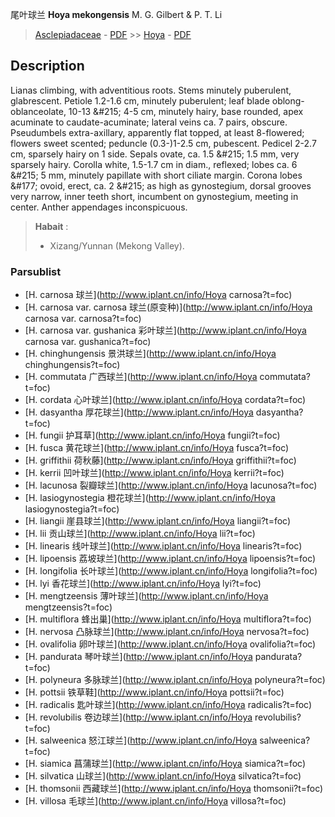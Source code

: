 尾叶球兰 **Hoya mekongensis** M. G. Gilbert & P. T. Li

> [Asclepiadaceae](http://www.iplant.cn/info/Asclepiadaceae?t=foc) - [PDF](http://www.iplant.cn/foc/pdf/Asclepiadaceae.pdf) >> [Hoya](http://www.iplant.cn/info/Hoya?t=foc) - [PDF](http://www.iplant.cn/foc/pdf/Hoya.pdf)

## Description

Lianas climbing, with adventitious roots. Stems minutely puberulent, glabrescent. Petiole 1.2-1.6 cm, minutely puberulent; leaf blade oblong-oblanceolate, 10-13 &amp;#215; 4-5 cm, minutely hairy, base rounded, apex acuminate to caudate-acuminate; lateral veins ca. 7 pairs, obscure. Pseudumbels extra-axillary, apparently flat topped, at least 8-flowered; flowers sweet scented; peduncle (0.3-)1-2.5 cm, pubescent. Pedicel 2-2.7 cm, sparsely hairy on 1 side. Sepals ovate, ca. 1.5 &amp;#215; 1.5 mm, very sparsely hairy. Corolla white, 1.5-1.7 cm in diam., reflexed; lobes ca. 6 &amp;#215; 5 mm, minutely papillate with short ciliate margin. Corona lobes &amp;#177; ovoid, erect, ca. 2 &amp;#215; as high as gynostegium, dorsal grooves very narrow, inner teeth short, incumbent on gynostegium, meeting in center. Anther appendages inconspicuous.


> **Habait** : 
>* Xizang/Yunnan (Mekong Valley).



### Parsublist

* [H.  carnosa  球兰](http://www.iplant.cn/info/Hoya carnosa?t=foc)
* [H.  carnosa var. carnosa  球兰(原变种)](http://www.iplant.cn/info/Hoya carnosa var. carnosa?t=foc)
* [H.  carnosa var. gushanica  彩叶球兰](http://www.iplant.cn/info/Hoya carnosa var. gushanica?t=foc)
* [H.  chinghungensis  景洪球兰](http://www.iplant.cn/info/Hoya chinghungensis?t=foc)
* [H.  commutata  广西球兰](http://www.iplant.cn/info/Hoya commutata?t=foc)
* [H.  cordata  心叶球兰](http://www.iplant.cn/info/Hoya cordata?t=foc)
* [H.  dasyantha  厚花球兰](http://www.iplant.cn/info/Hoya dasyantha?t=foc)
* [H.  fungii  护耳草](http://www.iplant.cn/info/Hoya fungii?t=foc)
* [H.  fusca  黄花球兰](http://www.iplant.cn/info/Hoya fusca?t=foc)
* [H.  griffithii  荷秋藤](http://www.iplant.cn/info/Hoya griffithii?t=foc)
* [H.  kerrii  凹叶球兰](http://www.iplant.cn/info/Hoya kerrii?t=foc)
* [H.  lacunosa  裂瓣球兰](http://www.iplant.cn/info/Hoya lacunosa?t=foc)
* [H.  lasiogynostegia  橙花球兰](http://www.iplant.cn/info/Hoya lasiogynostegia?t=foc)
* [H.  liangii  崖县球兰](http://www.iplant.cn/info/Hoya liangii?t=foc)
* [H.  lii  贡山球兰](http://www.iplant.cn/info/Hoya lii?t=foc)
* [H.  linearis  线叶球兰](http://www.iplant.cn/info/Hoya linearis?t=foc)
* [H.  lipoensis  荔坡球兰](http://www.iplant.cn/info/Hoya lipoensis?t=foc)
* [H.  longifolia  长叶球兰](http://www.iplant.cn/info/Hoya longifolia?t=foc)
* [H.  lyi  香花球兰](http://www.iplant.cn/info/Hoya lyi?t=foc)
* [H.  mengtzeensis  薄叶球兰](http://www.iplant.cn/info/Hoya mengtzeensis?t=foc)
* [H.  multiflora  蜂出巢](http://www.iplant.cn/info/Hoya multiflora?t=foc)
* [H.  nervosa  凸脉球兰](http://www.iplant.cn/info/Hoya nervosa?t=foc)
* [H.  ovalifolia  卵叶球兰](http://www.iplant.cn/info/Hoya ovalifolia?t=foc)
* [H.  pandurata  琴叶球兰](http://www.iplant.cn/info/Hoya pandurata?t=foc)
* [H.  polyneura  多脉球兰](http://www.iplant.cn/info/Hoya polyneura?t=foc)
* [H.  pottsii  铁草鞋](http://www.iplant.cn/info/Hoya pottsii?t=foc)
* [H.  radicalis  匙叶球兰](http://www.iplant.cn/info/Hoya radicalis?t=foc)
* [H.  revolubilis  卷边球兰](http://www.iplant.cn/info/Hoya revolubilis?t=foc)
* [H.  salweenica  怒江球兰](http://www.iplant.cn/info/Hoya salweenica?t=foc)
* [H.  siamica  菖蒲球兰](http://www.iplant.cn/info/Hoya siamica?t=foc)
* [H.  silvatica  山球兰](http://www.iplant.cn/info/Hoya silvatica?t=foc)
* [H.  thomsonii  西藏球兰](http://www.iplant.cn/info/Hoya thomsonii?t=foc)
* [H.  villosa  毛球兰](http://www.iplant.cn/info/Hoya villosa?t=foc)
